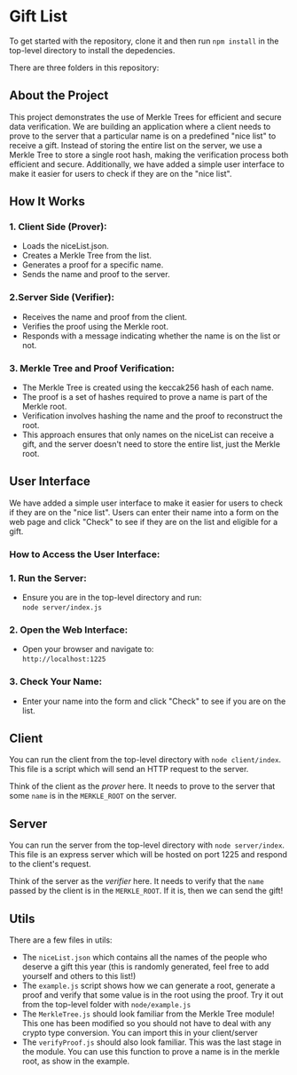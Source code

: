 # Gift List

To get started with the repository, clone it and then run `npm install` in the top-level directory to install the depedencies.

There are three folders in this repository:

## About the Project
This project demonstrates the use of Merkle Trees for efficient and secure data verification. We are building an application where a client needs to prove to the server that a particular name is on a predefined "nice list" to receive a gift. Instead of storing the entire list on the server, we use a Merkle Tree to store a single root hash, making the verification process both efficient and secure. Additionally, we have added a simple user interface to make it easier for users to check if they are on the "nice list".

## How It Works
### 1. Client Side (Prover):
- Loads the niceList.json.
- Creates a Merkle Tree from the list.
- Generates a proof for a specific name.
- Sends the name and proof to the server.

### 2.Server Side (Verifier):
- Receives the name and proof from the client.
- Verifies the proof using the Merkle root.
- Responds with a message indicating whether the name is on the list or not.

### 3. Merkle Tree and Proof Verification:
- The Merkle Tree is created using the keccak256 hash of each name.
- The proof is a set of hashes required to prove a name is part of the Merkle root.
- Verification involves hashing the name and the proof to reconstruct the root.
- This approach ensures that only names on the niceList can receive a gift, and the server doesn't need to store the entire list, just the Merkle root.

## User Interface

We have added a simple user interface to make it easier for users to check if they are on the "nice list". Users can enter their name into a form on the web page and click "Check" to see if they are on the list and eligible for a gift.

### How to Access the User Interface:

### 1. Run the Server:
- Ensure you are in the top-level directory and run:  
`node server/index.js`

### 2. Open the Web Interface:
- Open your browser and navigate to:  
`http://localhost:1225`

### 3. Check Your Name:
- Enter your name into the form and click "Check" to see if you are on the list.

## Client

You can run the client from the top-level directory with `node client/index`. This file is a script which will send an HTTP request to the server.

Think of the client as the _prover_ here. It needs to prove to the server that some `name` is in the `MERKLE_ROOT` on the server. 

## Server

You can run the server from the top-level directory with `node server/index`. This file is an express server which will be hosted on port 1225 and respond to the client's request.

Think of the server as the _verifier_ here. It needs to verify that the `name` passed by the client is in the `MERKLE_ROOT`. If it is, then we can send the gift! 

## Utils

There are a few files in utils:

- The `niceList.json` which contains all the names of the people who deserve a gift this year (this is randomly generated, feel free to add yourself and others to this list!)
- The `example.js` script shows how we can generate a root, generate a proof and verify that some value is in the root using the proof. Try it out from the top-level folder with `node/example.js`
- The `MerkleTree.js` should look familiar from the Merkle Tree module! This one has been modified so you should not have to deal with any crypto type conversion. You can import this in your client/server
- The `verifyProof.js` should also look familiar. This was the last stage in the module. You can use this function to prove a name is in the merkle root, as show in the example.
